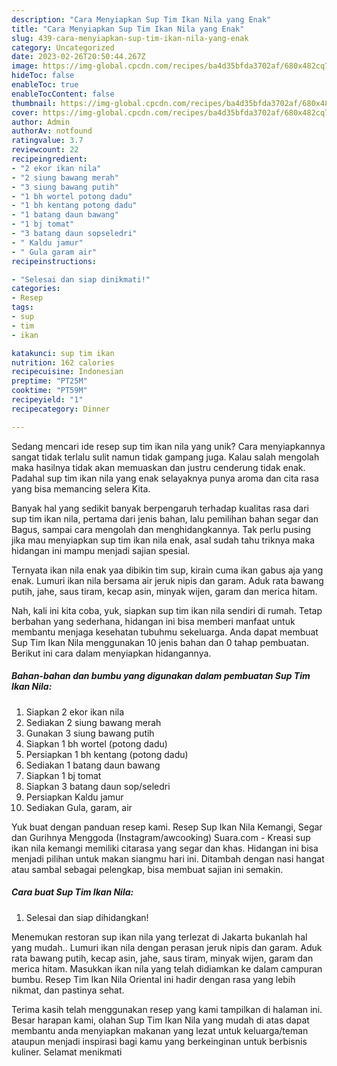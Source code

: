 ```yaml
---
description: "Cara Menyiapkan Sup Tim Ikan Nila yang Enak"
title: "Cara Menyiapkan Sup Tim Ikan Nila yang Enak"
slug: 439-cara-menyiapkan-sup-tim-ikan-nila-yang-enak
category: Uncategorized
date: 2023-02-26T20:50:44.267Z
image: https://img-global.cpcdn.com/recipes/ba4d35bfda3702af/680x482cq70/sup-tim-ikan-nila-foto-resep-utama.jpg
hideToc: false
enableToc: true
enableTocContent: false
thumbnail: https://img-global.cpcdn.com/recipes/ba4d35bfda3702af/680x482cq70/sup-tim-ikan-nila-foto-resep-utama.jpg
cover: https://img-global.cpcdn.com/recipes/ba4d35bfda3702af/680x482cq70/sup-tim-ikan-nila-foto-resep-utama.jpg
author: Admin
authorAv: notfound
ratingvalue: 3.7
reviewcount: 22
recipeingredient:
- "2 ekor ikan nila"
- "2 siung bawang merah"
- "3 siung bawang putih"
- "1 bh wortel potong dadu"
- "1 bh kentang potong dadu"
- "1 batang daun bawang"
- "1 bj tomat"
- "3 batang daun sopseledri"
- " Kaldu jamur"
- " Gula garam air"
recipeinstructions:

- "Selesai dan siap dinikmati!"
categories:
- Resep
tags:
- sup
- tim
- ikan

katakunci: sup tim ikan 
nutrition: 162 calories
recipecuisine: Indonesian
preptime: "PT25M"
cooktime: "PT59M"
recipeyield: "1"
recipecategory: Dinner

---
```





Sedang mencari ide resep sup tim ikan nila yang unik? Cara menyiapkannya sangat tidak terlalu sulit namun tidak gampang juga. Kalau salah mengolah maka hasilnya tidak akan memuaskan dan justru cenderung tidak enak. Padahal sup tim ikan nila yang enak selayaknya punya aroma dan cita rasa yang bisa memancing selera Kita.





Banyak hal yang sedikit banyak berpengaruh terhadap kualitas rasa dari sup tim ikan nila, pertama dari jenis bahan, lalu pemilihan bahan segar dan Bagus, sampai cara mengolah dan menghidangkannya. Tak perlu pusing jika mau menyiapkan sup tim ikan nila enak,      asal sudah tahu triknya maka hidangan ini mampu menjadi sajian spesial.














Ternyata ikan nila enak yaa dibikin tim sup, kirain cuma ikan gabus aja yang enak. Lumuri ikan nila bersama air jeruk nipis dan garam. Aduk rata bawang putih, jahe, saus tiram, kecap asin, minyak wijen, garam dan merica hitam.






Nah, kali ini kita coba, yuk, siapkan sup tim ikan nila sendiri di rumah. Tetap berbahan yang sederhana, hidangan ini bisa memberi manfaat untuk membantu menjaga kesehatan tubuhmu sekeluarga. Anda dapat membuat Sup Tim Ikan Nila menggunakan 10 jenis bahan dan 0 tahap pembuatan. Berikut ini cara dalam menyiapkan hidangannya.

<!--inarticleads1-->

##### Bahan-bahan dan bumbu yang digunakan dalam pembuatan Sup Tim Ikan Nila:

1. Siapkan 2 ekor ikan nila
1. Sediakan 2 siung bawang merah
1. Gunakan 3 siung bawang putih
1. Siapkan 1 bh wortel (potong dadu)
1. Persiapkan 1 bh kentang (potong dadu)
1. Sediakan 1 batang daun bawang
1. Siapkan 1 bj tomat
1. Siapkan 3 batang daun sop/seledri
1. Persiapkan  Kaldu jamur
1. Sediakan  Gula, garam, air


Yuk buat dengan panduan resep kami. Resep Sup Ikan Nila Kemangi, Segar dan Gurihnya Menggoda (Instagram/awcooking) Suara.com - Kreasi sup ikan nila kemangi memiliki citarasa yang segar dan khas. Hidangan ini bisa menjadi pilihan untuk makan siangmu hari ini. Ditambah dengan nasi hangat atau sambal sebagai pelengkap, bisa membuat sajian ini semakin. 

<!--inarticleads2-->

##### Cara buat Sup Tim Ikan Nila:


1. Selesai dan siap dihidangkan!

Menemukan restoran sup ikan nila yang terlezat di Jakarta bukanlah hal yang mudah.. Lumuri ikan nila dengan perasan jeruk nipis dan garam. Aduk rata bawang putih, kecap asin, jahe, saus tiram, minyak wijen, garam dan merica hitam. Masukkan ikan nila yang telah didiamkan ke dalam campuran bumbu. Resep Tim Ikan Nila Oriental ini hadir dengan rasa yang lebih nikmat, dan pastinya sehat. 

Terima kasih telah menggunakan resep yang kami tampilkan di halaman ini. Besar harapan kami, olahan Sup Tim Ikan Nila yang mudah di atas dapat membantu anda menyiapkan makanan yang lezat untuk keluarga/teman ataupun menjadi inspirasi bagi kamu yang berkeinginan untuk berbisnis kuliner. Selamat menikmati
